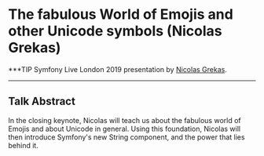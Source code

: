 # The fabulous World of Emojis and other Unicode symbols (Nicolas Grekas)

***TIP
Symfony Live London 2019 presentation by [Nicolas Grekas](https://connect.symfony.com/api/alternates/072fe4aa-78a1-45c7-b802-34eb632562ef).
***

## Talk Abstract

In the closing keynote, Nicolas will teach us about the fabulous world of
Emojis and about Unicode in general. Using this foundation, Nicolas will
then introduce Symfony's new String component, and the power that lies behind it.

